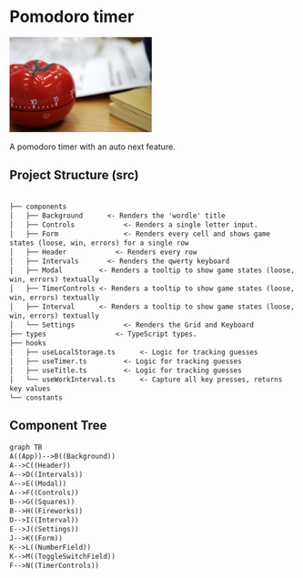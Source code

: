 # Pomodoro timer

[<img src="public/pomodoro-timer.jpg" width="250"/>](public/pomodoro-timer.jpg)

A pomodoro timer with an auto next feature.

## Project Structure (src)

```

├── components
│   ├── Background 		<- Renders the 'wordle' title
│   ├── Controls			<- Renders a single letter input.
│   ├── Form 			    <- Renders every cell and shows game states (loose, win, errors) for a single row
│   ├── Header			  <- Renders every row
│   ├── Intervals 		<- Renders the qwerty keyboard
│   ├── Modal         <- Renders a tooltip to show game states (loose, win, errors) textually
│   ├── TimerControls <- Renders a tooltip to show game states (loose, win, errors) textually
│   ├── Interval      <- Renders a tooltip to show game states (loose, win, errors) textually
│   └── Settings 			<- Renders the Grid and Keyboard
├── types 			      <- TypeScript types.
├── hooks
│   ├── useLocalStorage.ts 		<- Logic for tracking guesses
│   ├── useTimer.ts 		<- Logic for tracking guesses
│   ├── useTitle.ts 		<- Logic for tracking guesses
│   └── useWorkInterval.ts 		<- Capture all key presses, returns key values
└── constants
```

## Component Tree

```mermaid
graph TB
A((App))-->B((Background))
A-->C((Header))
A-->D((Intervals))
A-->E((Modal))
A-->F((Controls))
B-->G((Squares))
B-->H((Fireworks))
D-->I((Interval))
E-->J((Settings))
J-->K((Form))
K-->L((NumberField))
K-->M((ToggleSwitchField))
F-->N((TimerControls))
```
